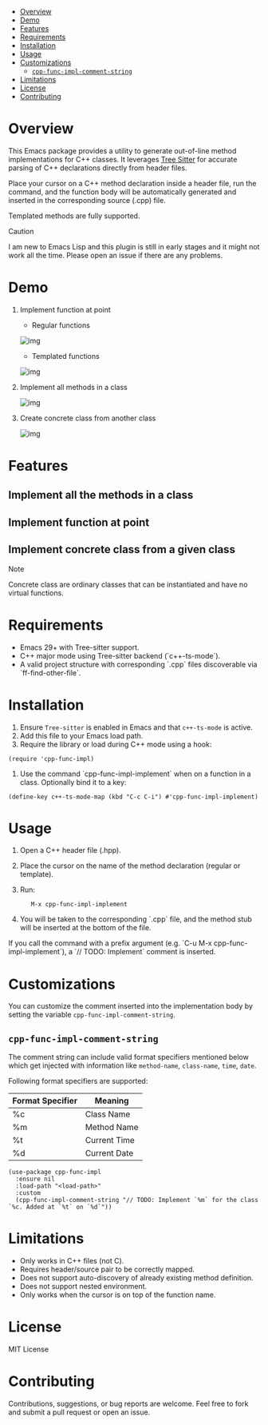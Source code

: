 - [Overview](#overview)
- [Demo](#demo)
- [Features](#features)
- [Requirements](#requirements)
- [Installation](#installation)
- [Usage](#usage)
- [Customizations](#customizations)
  - [`cpp-func-impl-comment-string`](#cpp-func-impl-comment-string)
- [Limitations](#limitations)
- [License](#license)
- [Contributing](#contributing)

# Overview

This Emacs package provides a utility to generate out-of-line method implementations for C++ classes. It leverages [Tree Sitter](https:tree-sitter.github.io/tree-sitter/) for accurate parsing of C++ declarations directly from header files.

Place your cursor on a C++ method declaration inside a header file, run the command, and the function body will be automatically generated and inserted in the corresponding source (.cpp) file.

Templated methods are fully supported.

> [!CAUTION]
> I am new to Emacs Lisp and this plugin is still in early stages and it might not work all the time.
> Please open an issue if there are any problems.

# Demo

1. Implement function at point

    -   Regular functions

    ![img](images/regular.gif)

    -   Templated functions

    ![img](images/templated.gif)

2. Implement all methods in a class

   ![img](images/implement-all.gif)

3. Create concrete class from another class

   ![img](images/concrete-class.gif)


# Features

## Implement all the methods in a class
## Implement function at point
## Implement concrete class from a given class

> [!NOTE]
> Concrete class are ordinary classes that can be instantiated and have no virtual functions.

# Requirements

-   Emacs 29+ with Tree-sitter support.
-   C++ major mode using Tree-sitter backend (\`c++-ts-mode\`).
-   A valid project structure with corresponding \`.cpp\` files discoverable via \`ff-find-other-file\`.

# Installation

1.  Ensure `Tree-sitter` is enabled in Emacs and that `c++-ts-mode` is active.
2.  Add this file to your Emacs load path.
3.  Require the library or load during C++ mode using a hook:

```emacs-lisp
(require 'cpp-func-impl)
```

1.  Use the command \`cpp-func-impl-implement\` when on a function in a class. Optionally bind it to a key:

```emacs-lisp
(define-key c++-ts-mode-map (kbd "C-c C-i") #'cpp-func-impl-implement)
```

# Usage

1.  Open a C++ header file (.hpp).
2.  Place the cursor on the name of the method declaration (regular or template).
3.  Run:

    ```emacs-lisp
       M-x cpp-func-impl-implement
    ```

4.  You will be taken to the corresponding \`.cpp\` file, and the method stub will be inserted at the bottom of the file.

If you call the command with a prefix argument (e.g. \`C-u M-x cpp-func-impl-implement\`), a \`// TODO: Implement\` comment is inserted.

# Customizations

You can customize the comment inserted into the implementation body by setting the variable `cpp-func-impl-comment-string`.

## `cpp-func-impl-comment-string`

The comment string can include valid format specifiers mentioned below which get injected with information like `method-name`, `class-name`, `time`, `date`.

Following format specifiers are supported:

| Format Specifier | Meaning      |
|------------------|--------------|
| %c               | Class Name   |
| %m               | Method Name  |
| %t               | Current Time |
| %d               | Current Date |

```elisp
(use-package cpp-func-impl
  :ensure nil
  :load-path "<load-path>"
  :custom
  (cpp-func-impl-comment-string "// TODO: Implement `%m` for the class `%c. Added at `%t` on `%d`"))
```

# Limitations

-   Only works in C++ files (not C).
-   Requires header/source pair to be correctly mapped.
-   Does not support auto-discovery of already existing method definition.
-   Does not support nested environment.
-   Only works when the cursor is on top of the function name.

# License

MIT License

# Contributing

Contributions, suggestions, or bug reports are welcome. Feel free to fork and submit a pull request or open an issue.
